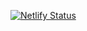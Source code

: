 [![Netlify Status](https://api.netlify.com/api/v1/badges/e21e27fd-3c59-487f-a5f5-6f2e4c547303/deploy-status)](https://app.netlify.com/sites/corona-tracker-api/deploys)
